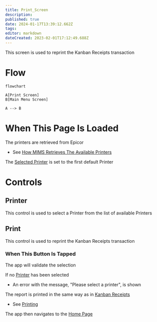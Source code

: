 ```yaml
---
title: Print_Screen
description: 
published: true
date: 2024-01-17T13:39:12.662Z
tags: 
editor: markdown
dateCreated: 2023-02-01T17:12:49.688Z
---
```


This screen is used to reprint the Kanban Receipts transaction

# Flow
```mermaid
flowchart

A[Print Screen]
B[Main Menu Screen]

A --> B
```

# When This Page Is Loaded
The printers are retrieved from Epicor
- See [How MIMS Retrieves The Available Printers](../../../../Printing.md#how-mims-retrieves-the-available-printers)

The [Selected Printer](#printer) is set to the first default Printer

# Controls
## Printer
This control is used to select a Printer from the list of available Printers

## Print
This control is used to reprint the Kanban Receipts transaction

### When This Button Is Tapped
The app will validate the selection

If no [Printer](#printer) has been selected
- An error with the message, "Please select a printer", is shown

The report is printed in the same way as in [Kanban Receipts](../../../Kanban_Receipts/Kanban_Receipts.md)
- See [Printing](../../../Kanban_Receipts/Epicor_Processes.md#printing)

The app then navigates to the [Home Page](../../../Home_Page.md)
